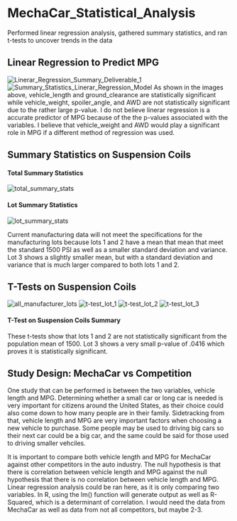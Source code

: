 # MechaCar_Statistical_Analysis
Performed linear regression analysis, gathered summary statistics, and ran t-tests to uncover trends in the data 

## Linear Regression to Predict MPG
![Linerar_Regression_Summary_Deliverable_1](https://user-images.githubusercontent.com/68922663/107639594-166e5100-6c3f-11eb-9e47-8e9fbd8e5281.png)
![Summary_Statistics_Linerar_Regression_Model](https://user-images.githubusercontent.com/68922663/107639639-22f2a980-6c3f-11eb-99b9-fbe1c1412fc2.png)
As shown in the images above, vehicle_length and ground_clearance are statistically significant while vehicle_weight, spoiler_angle, and AWD are not statistically significant due to the rather large p-value. I do not believe linerar regression is a accurate predictor of MPG because of the the p-values associated with the variables. I believe that vehicle_weight and AWD would play a significant role in MPG if a different method of regression was used. 

## Summary Statistics on Suspension Coils

#### Total Summary Statistics
![total_summary_stats](https://user-images.githubusercontent.com/68922663/107640235-f9864d80-6c3f-11eb-8151-18dca1dd7847.png)

#### Lot Summary Statistics
![lot_summary_stats](https://user-images.githubusercontent.com/68922663/107640314-16bb1c00-6c40-11eb-9b0d-59f707d57bd4.png)

Current manufacturing data will not meet the specifications for the manufacturing lots because lots 1 and 2 have a mean that mean that meet the standard 1500 PSI as well as a smaller standard deviation and variance. Lot 3 shows a slightly smaller mean, but with a standard deviation and variance that is much larger compared to both lots 1 and 2.

## T-Tests on Suspension Coils

![all_manufacturer_lots](https://user-images.githubusercontent.com/68922663/107640691-a791f780-6c40-11eb-9233-e5046fc3c82d.png)
![t-test_lot_1](https://user-images.githubusercontent.com/68922663/107640715-af519c00-6c40-11eb-8129-8508a4e01377.png)
![t-test_lot_2](https://user-images.githubusercontent.com/68922663/107640721-b082c900-6c40-11eb-8418-da7e08c31f94.png)
![t-test_lot_3](https://user-images.githubusercontent.com/68922663/107640724-b24c8c80-6c40-11eb-8230-a9ab1b8c10b9.png)

#### T-Test on Suspension Coils Summary
These t-tests show that lots 1 and 2 are not statistically significant from the population mean of 1500. Lot 3 shows a very small p-value of .0416 which proves it is statistically significant. 

## Study Design: MechaCar vs Competition
One study that can be performed is between the two variables, vehicle length and MPG. Determining whether a small car or long car is needed is very important for citizens around the United States, as their choice could also come down to how many people are in their family. Sidetracking from that, vehicle length and MPG are very important factors when choosing a new vehicle to purchase. Some people may be used to driving big cars so their next car could be a big car, and the same could be said for those used to driving smaller vehciles. 

It is important to compare both vehicle length and MPG for MechaCar against other competitors in the auto industry. The null hypothesis is that there is correlation between vehicle length and MPG against the null hypothesis that there is no correlation between vehicle length and MPG. Linear regression analysis could be ran here, as it is only comparing two variables. In R, using the lm() function will generate output as well as R-Squared, which is a determinant of correlation. I would need the data from MechaCar as well as data from not all competitors, but maybe 2-3. 
